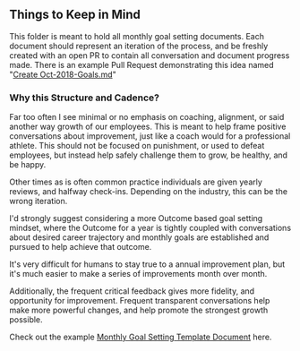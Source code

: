 ## Things to Keep in Mind

This folder is meant to hold all monthly goal setting documents. Each document should represent an iteration of the process, and be freshly created with an open PR to contain all conversation and document progress made. There is an example Pull Request demonstrating this idea named "[Create Oct-2018-Goals.md](https://github.com/alexwitherspoon/Remote-Manager-Toolkit/pull/2)" 

### Why this Structure and Cadence?
Far too often I see minimal or no emphasis on coaching, alignment, or said another way growth of our employees. This is meant to help frame positive conversations about improvement, just like a coach would for a professional athlete. This should not be focused on punishment, or used to defeat employees, but instead help safely challenge them to grow, be healthy, and be happy.

Other times as is often common practice individuals are given yearly reviews, and halfway check-ins. Depending on the industry, this can be the wrong iteration.

I'd strongly suggest considering a more Outcome based goal setting mindset, where the Outcome for a year is tightly coupled with conversations about desired career trajectory and monthly goals are established and pursued to help achieve that outcome.

It's very difficult for humans to stay true to a annual improvement plan, but it's much easier to make a series of improvements month over month.

Additionally, the frequent critical feedback gives more fidelity, and opportunity for improvement. Frequent transparent conversations help make more powerful changes, and help promote the strongest growth possible.

Check out the example [Monthly Goal Setting Template Document](/goals/Jan-1970-Goals.md) here. 
